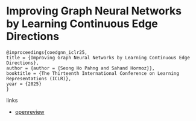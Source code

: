 # Improving Graph Neural Networks by Learning Continuous Edge Directions

```
@inproceedings{coedgnn_iclr25,
title = {Improving Graph Neural Networks by Learning Continuous Edge Directions},
author = {author = {Seong Ho Pahng and Sahand Hormoz}},
booktitle = {The Thirteenth International Conference on Learning Representations (ICLR)},
year = {2025}
}
```

links
- [openreview](https://openreview.net/forum?id=iAmR7FfMmq)
